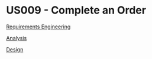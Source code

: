 # US009 - Complete an Order

[Requirements Engineering](01.requirements-engineering/Readme.md)

[Analysis](02.analysis/Readme.md)

[Design](03.design/Readme.md)